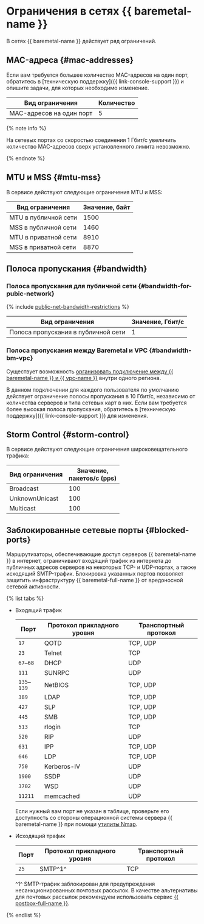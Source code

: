 # Ограничения в сетях {{ baremetal-name }}

В сетях {{ baremetal-name }} действует ряд ограничений.

## MAC-адреса {#mac-addresses}

Если вам требуется большее количество MAC-адресов на один порт, обратитесь в [техническую поддержку]({{ link-console-support }}) и опишите задачи, для которых необходимо изменение.

Вид ограничения | Количество
--- | ---
MAC-адресов на один порт | 5

{% note info %}

На сетевых портах со скоростью соединения 1 Гбит/с увеличить количество MAC-адресов сверх установленного лимита невозможно.

{% endnote %}

## MTU и MSS {#mtu-mss}

В сервисе действуют следующие ограничения MTU и MSS:

Вид ограничения | Значение, байт
--- | ---
MTU в публичной сети | 1500
MSS в публичной сети | 1460
MTU в приватной сети | 8910
MSS в приватной сети | 8870

## Полоса пропускания {#bandwidth}

### Полоса пропускания для публичной сети {#bandwidth-for-pubic-network}

{% include [public-net-bandwidth-restrictions](../../_includes/baremetal/public-net-bandwidth-restrictions.md) %}

Вид ограничения | Значение, Гбит/с
--- | ---
Полоса пропускания в публичной сети | 1 

### Полоса пропускания между Baremetal и VPC {#bandwidth-bm-vpc}

Существует возможность [организовать подключение между {{ baremetal-name }} и {{ vpc-name }}](../tutorials/bm-vrf-and-vpc-interconnect.md) внутри одного региона.

В данном подключении для каждого пользователя по умолчанию действует ограничение полосы пропускания в 10 Гбит/с, независимо от количества серверов и типа сетевых карт в них. Если вам требуется более высокая полоса пропускания, обратитесь в [техническую поддержку]({{ link-console-support }}) для изменения.

## Storm Control {#storm-control}

В сервисе действуют следующие ограничения широковещательного трафика:

Вид ограничения | Значение,</br>пакетов/с (pps)
--- | ---
Broadcast | 100
UnknownUnicast | 100
Multicast | 100

## Заблокированные сетевые порты {#blocked-ports}

Маршрутизаторы, обеспечивающие доступ серверов {{ baremetal-name }} в интернет, ограничивают входящий трафик из интернета до публичных адресов серверов на некоторых TCP- и UDP-портах, а также исходящий SMTP-трафик. Блокировка указанных портов позволяет защитить инфраструктуру {{ baremetal-full-name }} от вредоносной сетевой активности.

{% list tabs %}

- Входящий трафик

  **Порт** | **Протокол прикладного уровня** | **Транспортный протокол**
  --- | --- | ---
  `17` | QOTD | TCP, UDP
  `23` | Telnet | TCP
  `67–68` | DHCP | UDP
  `111` | SUNRPC | UDP
  `135–139` | NetBIOS | TCP, UDP
  `389` | LDAP | TCP, UDP
  `427` | SLP | TCP, UDP
  `445` | SMB | TCP, UDP
  `513` | rlogin | TCP
  `520` | RIP | UDP
  `631` | IPP | TCP, UDP
  `646` | LDP | TCP, UDP
  `750` | Kerberos-IV | UDP
  `1900` | SSDP | UDP
  `3702` | WSD | UDP
  `11211` | memcached | UDP

  Если нужный вам порт не указан в таблице, проверьте его доступность со стороны операционной системы сервера {{ baremetal-name }} при помощи [утилиты Nmap](https://ru.wikipedia.org/wiki/Nmap).

- Исходящий трафик

  **Порт** | **Протокол прикладного уровня** | **Транспортный протокол**
  --- | --- | ---
  `25` | SMTP^1^ | TCP

  ^1^ SMTP-трафик заблокирован для предупреждения несанкционированных почтовых рассылок. В качестве альтернативы для почтовых рассылок рекомендуем использовать сервис [{{ postbox-full-name }}](../../postbox/concepts/index.md).

{% endlist %}

